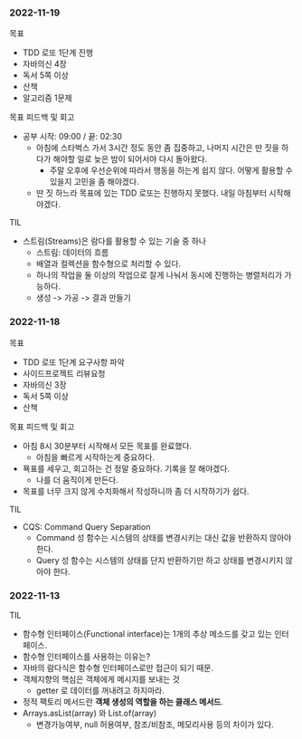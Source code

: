 ### 2022-11-19
목표
- TDD 로또 1단계 진행
- 자바의신 4장
- 독서 5쪽 이상
- 산책
- 알고리즘 1문제

목표 피드백 및 회고
- 공부 시작: 09:00 / 끝: 02:30
  - 아침에 스타벅스 가서 3시간 정도 동안 좀 집중하고, 나머지 시간은 딴 짓을 하다가 해야할 일로 늦은 밤이 되어서야 다시 돌아왔다. 
    - 주말 오후에 우선순위에 따라서 행동을 하는게 쉽지 않다. 어떻게 활용할 수 있을지 고민을 좀 해야겠다. 
  - 딴 짓 하느라 목표에 있는 TDD 로또는 진행하지 못했다. 내일 아침부터 시작해야겠다. 

TIL 
- 스트림(Streams)은 람다를 활용할 수 있는 기술 중 하나
  - 스트림: 데이터의 흐름
  - 배열과 컬렉션을 함수형으로 처리할 수 있다.
  - 하나의 작업을 둘 이상의 작업으로 잘게 나눠서 동시에 진행하는 병렬처리가 가능하다. 
  - 생성 -> 가공 -> 결과 만들기 


### 2022-11-18
목표
- TDD 로또 1단계 요구사항 파악 
- 사이드프로젝트 리뷰요청
- 자바의신 3장
- 독서 5쪽 이상
- 산책

목표 피드백 및 회고 
- 아침 8시 30분부터 시작해서 모든 목표를 완료했다.
  - 아침을 빠르게 시작하는게 중요하다.
- 묙표를 세우고, 회고하는 건 정말 중요하다. 기록을 잘 해야겠다.
  - 나를 더 움직이게 만든다.
- 목표를 너무 크지 않게 수치화해서 작성하니까 좀 더 시작하기가 쉽다.

TIL
- CQS: Command Query Separation
  - Command 성 함수는 시스템의 상태를 변경시키는 대신 값을 반환하지 않아야 한다.
  - Query 성 함수는 시스템의 상태를 단지 반환하기만 하고 상태를 변경시키지 않아야 한다.

### 2022-11-13
TIL
- 함수형 인터페이스(Functional interface)는 1개의 추상 메소드를 갖고 있는 인터페이스.
- 함수형 인터페이스를 사용하는 이유는?
- 자바의 람다식은 함수형 인터페이스로만 접근이 되기 때문.
- 객체지향의 핵심은 객체에게 메시지를 보내는 것
    - getter 로 데이터를 꺼내려고 하지마라.
- 정적 팩토리 메서드란 **객체 생성의 역할을 하는 클래스 메서드**.
- Arrays.asList(array) 와 List.of(array)
    - 변경가능여부, null 허용여부, 참조/비참조, 메모리사용 등의 차이가 있다.

